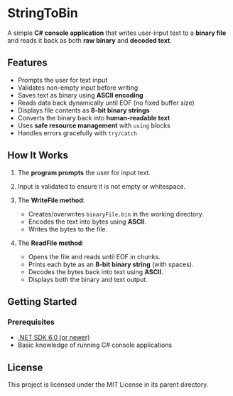 # StringToBin

A simple **C# console application** that writes user-input text to a **binary file** and reads it back as both **raw binary** and **decoded text**.

## Features

* Prompts the user for text input
* Validates non-empty input before writing
* Saves text as binary using **ASCII encoding**
* Reads data back dynamically until EOF (no fixed buffer size)
* Displays file contents as **8-bit binary strings**
* Converts the binary back into **human-readable text**
* Uses **safe resource management** with `using` blocks
* Handles errors gracefully with `try/catch`

## How It Works

1. The **program prompts** the user for input text.
2. Input is validated to ensure it is not empty or whitespace.
3. The **WriteFile method**:

   * Creates/overwrites `binaryFile.bin` in the working directory.
   * Encodes the text into bytes using **ASCII**.
   * Writes the bytes to the file.
4. The **ReadFile method**:

   * Opens the file and reads until EOF in chunks.
   * Prints each byte as an **8-bit binary string** (with spaces).
   * Decodes the bytes back into text using **ASCII**.
   * Displays both the binary and text output.

## Getting Started

### Prerequisites

* [.NET SDK 6.0 (or newer)](https://dotnet.microsoft.com/download)
* Basic knowledge of running C# console applications

## License

This project is licensed under the MIT License in its parent directory.